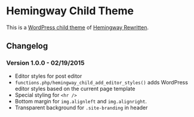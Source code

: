 # Hemingway Child Theme

This is a [WordPress child theme](http://codex.wordpress.org/Child_Themes) of [Hemingway Rewritten](https://theme.wordpress.com/themes/hemingway-rewritten/).

## Changelog

### Version 1.0.0 - 02/19/2015

- Editor styles for post editor
- `functions.php/hemingway_child_add_editor_styles()` adds WordPress editor styles based on the current page template
- Special styling for `<hr />`
- Bottom margin for `img.alignleft` and `img.alignright`.
- Transparent background for `.site-branding` in header